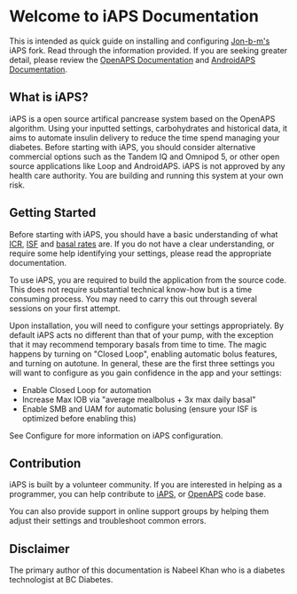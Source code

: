 # Welcome to iAPS Documentation
This is intended as quick guide on installing and configuring [Jon-b-m's](https://github.com/Jon-b-m/freeaps) iAPS fork. Read through the information provided. If you are seeking greater detail, please review the [OpenAPS Documentation](https://openaps.readthedocs.io/en/latest/) and [AndroidAPS Documentation](https://androidaps.readthedocs.io/en/latest/).

## What is iAPS?
iAPS is a open source artifical pancrease system based on the OpenAPS algorithm. Using your inputted settings, carbohydrates and historical data, it aims to automate insulin delivery to reduce the time spend managing your diabetes. Before starting with iAPS, you should consider alternative commercial options such as the Tandem IQ and Omnipod 5, or other open source applications like Loop and AndroidAPS. iAPS is not approved by any health care authority. You are building and running this system at your own risk.

## Getting Started
Before starting with iAPS, you should have a basic understanding of what [ICR](/docs/settings/configuration/carbratios.md), [ISF](/docs/settings/configuration/insulinsensitivities.md) and [basal rates](/docs/settings/configuration/basalprofile.md) are. If you do not have a clear understanding, or require some help identifying your settings, please read the appropriate documentation.

To use iAPS, you are required to build the application from the source code. This does not require substantial technical know-how but is a time consuming process. You may need to carry this out through several sessions on your first attempt.

Upon installation, you will need to configure your settings appropriately. By default iAPS acts no different than that of your pump, with the exception that it may recommend temporary basals from time to time. The magic happens by turning on "Closed Loop", enabling automatic bolus features, and turning on autotune. In general, these are the first three settings you will want to configure as you gain confidence in the app and your settings:

- Enable Closed Loop for automation
- Increase Max IOB via "average mealbolus + 3x max daily basal"
- Enable SMB and UAM for automatic bolusing (ensure your ISF is optimized before enabling this)
 
See Configure for more information on iAPS configuration.

## Contribution
iAPS is built by a volunteer community. If you are interested in helping as a programmer, you can help contribute to [iAPS](https://github.com/Jon-b-m/freeaps), or [OpenAPS](https://github.com/openaps/oref0) code base. 

You can also provide support in online support groups by helping them adjust their settings and troubleshoot common errors.

## Disclaimer
The primary author of this documentation is Nabeel Khan who is a diabetes technologist at BC Diabetes.